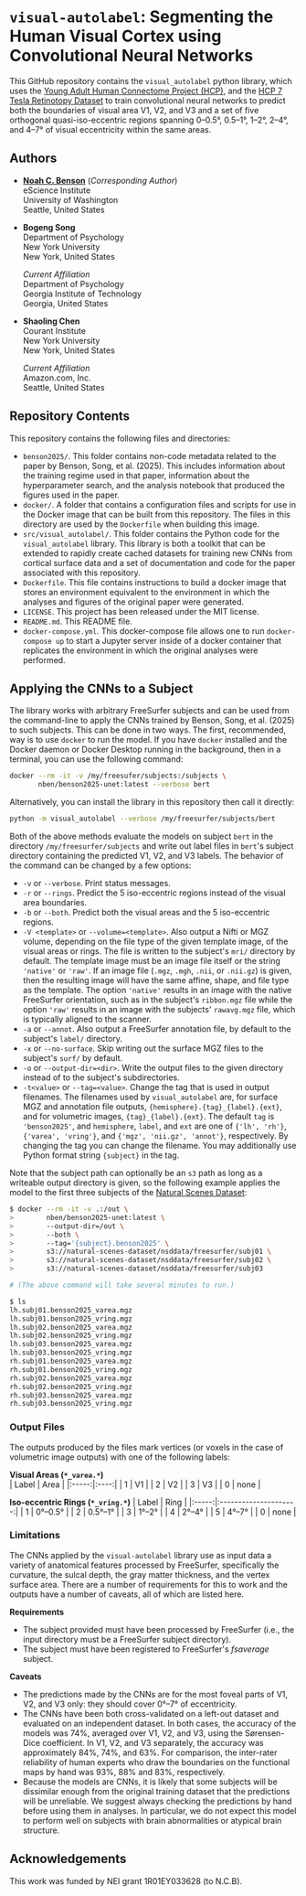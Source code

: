 
# `visual-autolabel`: Segmenting the Human Visual Cortex using Convolutional Neural Networks

This GitHub repository contains the `visual_autolabel` python library, which
uses the [Young Adult Human Connectome Project (HCP)](
https://db.humanconnectome.org/), and the [HCP 7 Tesla Retinotopy Dataset](
https://doi.org/10.1167/18.13.23) to train convolutional neural networks to
predict both the boundaries of visual area V1, V2, and V3 and a set of five
orthogonal quasi-iso-eccentric regions spanning 0&ndash;0.5&deg;,
0.5&ndash;1&deg;, 1&ndash;2&deg;, 2&ndash;4&deg;, and 4&ndash;7&deg; of visual
eccentricity within the same areas.


## Authors

* **[Noah C. Benson](mailto:nben@uw.edu)** (*Corresponding Author*)  
  eScience Institute  
  University of Washington  
  Seattle, United States
* **Bogeng Song**  
  Department of Psychology  
  New York University  
  New York, United States
  
  *Current Affiliation*  
  Department of Psychology  
  Georgia Institute of Technology  
  Georgia, United States
* **Shaoling Chen**  
  Courant Institute  
  New York University  
  New York, United States
  
  _*Current Affiliation*_  
  Amazon.com, Inc.  
  Seattle, United States


## Repository Contents

This repository contains the following files and directories:
 * `benson2025/`. This folder contains non-code metadata related to the paper
   by Benson, Song, et al. (2025). This includes information about the training
   regime used in that paper, information about the hyperparameter search, and
   the analysis notebook that produced the figures used in the paper.
 * `docker/`. A folder that contains a configuration files and scripts for use
   in the Docker image that can be built from this repository. The files in
   this directory are used by the `Dockerfile` when building this image.
 * `src/visual_autolabel/`. This folder contains the Python code for the
   `visual_autolabel` library. This library is both a toolkit that can be
   extended to rapidly create cached datasets for training new CNNs from
   cortical surface data and a set of documentation and code for the paper
   associated with this repository.
 * `Dockerfile`. This file contains instructions to build a docker image that
   stores an environment equivalent to the environment in which the analyses and
   figures of the original paper were generated.
 * `LICENSE`. This project has been released under the MIT license.
 * `README.md`. This README file.
 * `docker-compose.yml`. This docker-compose file allows one to run
   `docker-compose up` to start a Jupyter server inside of a docker container
   that replicates the environment in which the original analyses were
   performed.


## Applying the CNNs to a Subject

The library works with arbitrary FreeSurfer subjects and can be used from the
command-line to apply the CNNs trained by Benson, Song, et al. (2025) to such
subjects. This can be done in two ways. The first, recommended, way is to use
`docker` to run the model. If you have `docker` installed and the Docker daemon
or Docker Desktop running in the background, then in a terminal, you can use the
following command:

```bash
docker --rm -it -v /my/freesufer/subjects:/subjects \
       nben/benson2025-unet:latest --verbose bert
```

Alternatively, you can install the library in this repository then call it
directly:

```bash
python -m visual_autolabel --verbose /my/freesurfer/subjects/bert
```

Both of the above methods evaluate the models on subject `bert` in the directory
`/my/freesurfer/subjects` and write out label files in `bert`'s subject
directory containing the predicted V1, V2, and V3 labels. The behavior of the
command can be changed by a few options:

* `-v` or `--verbose`. Print status messages.
* `-r` or `--rings`. Predict the 5 iso-eccentric regions instead of the visual
  area boundaries.
* `-b` or `--both`. Predict both the visual areas and the 5 iso-eccentric
  regions.
* `-V <template>` or `--volume=<template>`. Also output a Nifti or MGZ volume,
  depending on the file type of the given template image, of the visual areas or
  rings. The file is written to the subject's `mri/` directory by default. The
  template image must be an image file itself or the string `'native'` or
  `'raw'`. If an image file (`.mgz`, `.mgh`, `.nii`, or `.nii.gz`) is given,
  then the resulting image will have the same affine, shape, and file type as
  the template. The option `'native'` results in an image with the native
  FreeSurfer orientation, such as in the subject's `ribbon.mgz` file while the
  option `'raw'` results in an image with the subjects' `rawavg.mgz` file, which
  is typically aligned to the scanner.
* `-a` or `--annot`. Also output a FreeSurfer annotation file, by default to the
  subject's `label/` directory.
* `-x` or `--no-surface`. Skip writing out the surface MGZ files to the
  subject's `surf/` by default.
* `-o` or `--output-dir=<dir>`. Write the output files to the given directory
  instead of to the subject's subdirectories.
* `-t<value>` or `--tag=<value>`. Change the tag that is used in output
  filenames. The filenames used by `visual_autolabel` are, for surface MGZ and
  annotation file outputs, `{hemisphere}.{tag}_{label}.{ext}`, and for
  volumetric images, `{tag}_{label}.{ext}`. The default `tag` is `'benson2025'`,
  and `hemisphere`, `label`, and `ext` are one of `{'lh', 'rh'}`, `{'varea',
  'vring'}`, and `{'mgz', 'nii.gz', 'annot'}`, respectively. By changing the tag
  you can change the filename. You may additionally use Python format string
  `{subject}` in the tag.

Note that the subject path can optionally be an `s3` path as long as a writeable
output directory is given, so the following example applies the model to the
first three subjects of the [Natural Scenes Dataset]( 
https://naturalscenesdataset.org/):

```bash
$ docker --rm -it -v .:/out \
>        nben/benson2025-unet:latest \
>        --output-dir=/out \
>        --both \
>        --tag='{subject}.benson2025' \
>        s3://natural-scenes-dataset/nsddata/freesurfer/subj01 \
>        s3://natural-scenes-dataset/nsddata/freesurfer/subj02 \
>        s3://natural-scenes-dataset/nsddata/freesurfer/subj03

# (The above command will take several minutes to run.)

$ ls
lh.subj01.benson2025_varea.mgz
lh.subj01.benson2025_vring.mgz
lh.subj02.benson2025_varea.mgz
lh.subj02.benson2025_vring.mgz
lh.subj03.benson2025_varea.mgz
lh.subj03.benson2025_vring.mgz
rh.subj01.benson2025_varea.mgz
rh.subj01.benson2025_vring.mgz
rh.subj02.benson2025_varea.mgz
rh.subj02.benson2025_vring.mgz
rh.subj03.benson2025_varea.mgz
rh.subj03.benson2025_vring.mgz
```

### Output Files

The outputs produced by the files mark vertices (or voxels in the case of
volumetric image outputs) with one of the following labels:

**Visual Areas (`*_varea.*`)**  
| Label | Area |
|:-----:|:----:|
|  1    |  V1  |
|  2    |  V2  |
|  3    |  V3  |
|  0    | none |

**Iso-eccentric Rings (`*_vring.*`)**
| Label | Ring                  |
|:-----:|:---------------------:|
|  1    | 0&deg;&ndash;0.5&deg; |
|  2    | 0.5&deg;&ndash;1&deg; |
|  3    | 1&deg;&ndash;2&deg;   |
|  4    | 2&deg;&ndash;4&deg;   |
|  5    | 4&deg;&ndash;7&deg;   |
|  0    | none                  |


### Limitations

The CNNs applied by the `visual-autolabel` library use as input data a variety
of anatomical features processed by FreeSurfer, specifically the curvature, the
sulcal depth, the gray matter thickness, and the vertex surface area. There are
a number of requirements for this to work and the outputs have a number of
caveats, all of which are listed here.

**Requirements**
* The subject provided must have been processed by FreeSurfer (i.e., the input
  directory must be a FreeSurfer subject directory).
* The subject must have been registered to FreeSurfer's *fsaverage* subject.

**Caveats**
* The predictions made by the CNNs are for the most foveal parts of V1, V2, and
  V3 only: they should cover 0&deg;&ndash;7&deg; of eccentricity.
* The CNNs have been both cross-validated on a left-out dataset and evaluated on
  an independent dataset. In both cases, the accuracy of the models was 74%,
  averaged over V1, V2, and V3, using the S&oslash;rensen-Dice coefficient. In
  V1, V2, and V3 separately, the accuracy was approximately 84%, 74%, and
  63%. For comparison, the inter-rater reliability of human experts who draw the
  boundaries on the functional maps by hand was 93%, 88% and 83%, respectively.
* Because the models are CNNs, it is likely that some subjects will be
  dissimilar enough from the original training dataset that the predictions will
  be unreliable. We suggest always checking the predictions by hand before using
  them in analyses. In particular, we do not expect this model to perform well
  on subjects with brain abnormalities or atypical brain structure.


## Acknowledgements

This work was funded by NEI grant 1R01EY033628 (to N.C.B).

